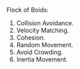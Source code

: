 Flock of Boids: 
1) Collision Avoidance.
2) Velocity Matching.
3) Cohesion.
4) Random Movement.
5) Avoid Crowding.
6) Inertia Movement.
